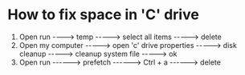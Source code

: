 # How to fix space in 'C' drive

1. Open run ----> temp -----> select all items -----> delete
2. Open my computer -----> open 'c' drive properties -----> disk cleanup -----> cleanup system file -----> ok
3. Open run ------> prefetch ------> Ctrl + a ------> delete
